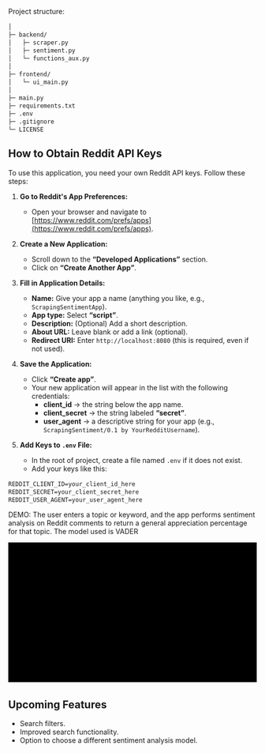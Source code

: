 Project structure:
```
│
├─ backend/           
│   ├─ scraper.py
│   ├─ sentiment.py
│   └─ functions_aux.py
│
├─ frontend/         
│   └─ ui_main.py
│
├─ main.py            
├─ requirements.txt   
├─ .env               
├─ .gitignore
└─ LICENSE
```


## How to Obtain Reddit API Keys

To use this application, you need your own Reddit API keys. Follow these steps:

1. **Go to Reddit's App Preferences:**
   - Open your browser and navigate to [https://www.reddit.com/prefs/apps](https://www.reddit.com/prefs/apps).

2. **Create a New Application:**
   - Scroll down to the **“Developed Applications”** section.
   - Click on **“Create Another App”**.

3. **Fill in Application Details:**
   - **Name:** Give your app a name (anything you like, e.g., `ScrapingSentimentApp`).
   - **App type:** Select **“script”**.
   - **Description:** (Optional) Add a short description.
   - **About URL:** Leave blank or add a link (optional).
   - **Redirect URI:** Enter `http://localhost:8080` (this is required, even if not used).

4. **Save the Application:**
   - Click **“Create app”**.
   - Your new application will appear in the list with the following credentials:
     - **client_id** → the string below the app name.
     - **client_secret** → the string labeled **“secret”**.
     - **user_agent** → a descriptive string for your app (e.g., `ScrapingSentiment/0.1 by YourRedditUsername`).

5. **Add Keys to `.env` File:**
   - In the root of project, create a file named `.env` if it does not exist.
   - Add your keys like this:

```env
REDDIT_CLIENT_ID=your_client_id_here
REDDIT_SECRET=your_client_secret_here
REDDIT_USER_AGENT=your_user_agent_here
```


DEMO: The user enters a topic or keyword, and the app performs sentiment analysis on Reddit comments to return a general appreciation percentage for that topic. The model used is VADER

![App Demo](assets/demo.gif)


## Upcoming Features

- Search filters.  
- Improved search functionality.  
- Option to choose a different sentiment analysis model. 
